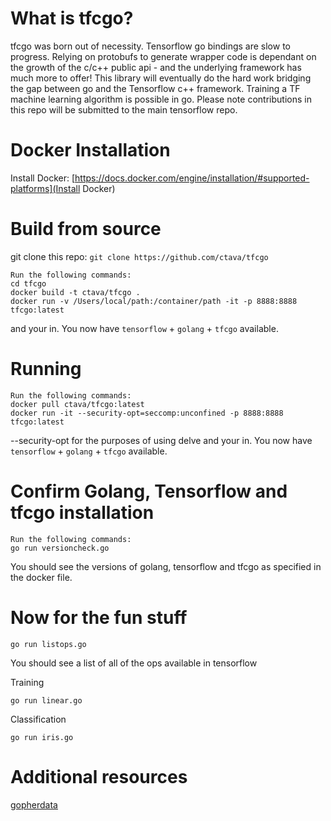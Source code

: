 # What is tfcgo?

tfcgo was born out of necessity. Tensorflow go bindings are slow to progress. Relying on protobufs to generate wrapper code is dependant on the growth of the c/c++ public api - and the underlying framework has much more to offer!
This library will eventually do the hard work bridging the gap between go and the Tensorflow c++ framework. Training a TF machine learning algorithm is possible in go. Please note contributions in this repo will be submitted to the main tensorflow repo.

# Docker Installation
Install Docker:
[https://docs.docker.com/engine/installation/#supported-platforms](Install Docker)

# Build from source
git clone this repo:
`git clone https://github.com/ctava/tfcgo`

```
Run the following commands:
cd tfcgo
docker build -t ctava/tfcgo .
docker run -v /Users/local/path:/container/path -it -p 8888:8888 tfcgo:latest
```
and your in. You now have `tensorflow` + `golang` + `tfcgo` available.

# Running

```
Run the following commands:
docker pull ctava/tfcgo:latest
docker run -it --security-opt=seccomp:unconfined -p 8888:8888 tfcgo:latest
```
--security-opt for the purposes of using delve
and your in. You now have `tensorflow` + `golang` + `tfcgo` available.

# Confirm Golang, Tensorflow and tfcgo installation
```
Run the following commands:
go run versioncheck.go
```
You should see the versions of golang, tensorflow and tfcgo as specified in the docker file.

# Now for the fun stuff
```
go run listops.go
```
You should see a list of all of the ops available in tensorflow

Training
```
go run linear.go
```

Classification
```
go run iris.go
```


# Additional resources
[gopherdata](https://github.com/gopherdata/resources)